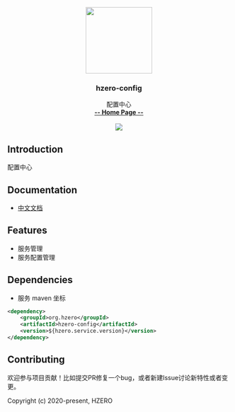 <p align="center">
    <img src="https://file.open.hand-china.com/hsop-image/doc_classify/0/fed03e0fcb9d4a408d5be052fced12d1/hzero.png" width="150">
    <h3><p style="text-align:center">hzero-config</p></h3>
    <p align="center">
        配置中心
        <br>
        <a href="http://open.hand-china.com/document-center/doc/application/10036/10152?doc_id=5113"><strong>-- Home Page --</strong></a>
        <br>
        <br>
         <a href="http://www.apache.org/licenses/LICENSE-2.0">
             <img src="https://img.shields.io/github/license/alibaba/arthas.svg" >
         </a>
    </p>    
</p>

## Introduction
配置中心

## Documentation
- [中文文档](http://open.hand-china.com/document-center/doc/application/10036/10152?doc_id=5113)

## Features
- 服务管理
- 服务配置管理

## Dependencies

* 服务 maven 坐标

```xml
<dependency>
    <groupId>org.hzero</groupId>
    <artifactId>hzero-config</artifactId>
    <version>${hzero.service.version}</version>
</dependency>
```

## Contributing

欢迎参与项目贡献！比如提交PR修复一个bug，或者新建Issue讨论新特性或者变更。

Copyright (c) 2020-present, HZERO
